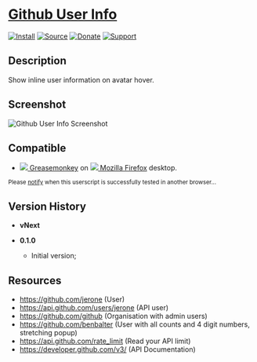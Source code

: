 # [Github User Info](https://github.com/jerone/UserScripts/tree/master/Github_User_Info)

[![Install](https://raw.github.com/jerone/UserScripts/master/_resources/Install-button.png)](https://github.com/jerone/UserScripts/raw/master/Github_User_Info/Github_User_Info.user.js)
[![Source](https://raw.github.com/jerone/UserScripts/master/_resources/Source-button.png)](https://github.com/jerone/UserScripts/blob/master/Github_User_Info/Github_User_Info.user.js)
[![Donate](https://raw.github.com/jerone/UserScripts/master/_resources/Donate-button.png)](https://www.paypal.com/cgi-bin/webscr?cmd=_s-xclick&hosted_button_id=VCYMHWQ7ZMBKW)
[![Support](https://raw.github.com/jerone/UserScripts/master/_resources/Support-button.png)](https://github.com/jerone/UserScripts/issues)


## Description

Show inline user information on avatar hover.


## Screenshot

![Github User Info Screenshot](https://github.com/jerone/UserScripts/raw/master/Github_User_Info/screenshot.jpg)


## Compatible

* [![](https://raw.github.com/jerone/UserScripts/master/_resources/Greasemonkey.png) Greasemonkey](https://addons.mozilla.org/firefox/addon/greasemonkey/) on [![](https://raw.github.com/jerone/UserScripts/master/_resources/Firefox.png) Mozilla Firefox](http://www.mozilla.org/en-US/firefox/fx/#desktop) desktop.

<sub>Please [notify](https://github.com/jerone/UserScripts/issues/new?title=Userscript%20%3Cname%3E%20%28%3Cversion%3E%29%20also%20works%20in%20%3Cbrowser%3E%20on%20%3Cdesktop/device%3E) when this userscript is successfully tested in another browser...</sub>


## Version History

* **vNext**

* **0.1.0**
    * Initial version;


## Resources

* https://github.com/jerone (User)
* https://api.github.com/users/jerone (API user)
* https://github.com/github (Organisation with admin users)
* https://github.com/benbalter (User with all counts and 4 digit numbers, stretching popup)
* https://api.github.com/rate_limit (Read your API limit)
* https://developer.github.com/v3/ (API Documentation)
